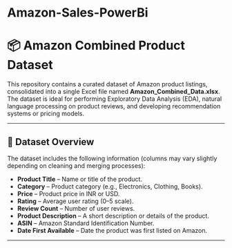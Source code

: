 # Amazon-Sales-PowerBi
# 📦 Amazon Combined Product Dataset

This repository contains a curated dataset of Amazon product listings, consolidated into a single Excel file named **Amazon_Combined_Data.xlsx**. The dataset is ideal for performing Exploratory Data Analysis (EDA), natural language processing on product reviews, and developing recommendation systems or pricing models.

---

## 📁 Dataset Overview

The dataset includes the following information (columns may vary slightly depending on cleaning and merging processes):

- **Product Title** – Name or title of the product.
- **Category** – Product category (e.g., Electronics, Clothing, Books).
- **Price** – Product price in INR or USD.
- **Rating** – Average user rating (0–5 scale).
- **Review Count** – Number of user reviews.
- **Product Description** – A short description or details of the product.
- **ASIN** – Amazon Standard Identification Number.
- **Date First Available** – Date the product was first listed on Amazon.

---
